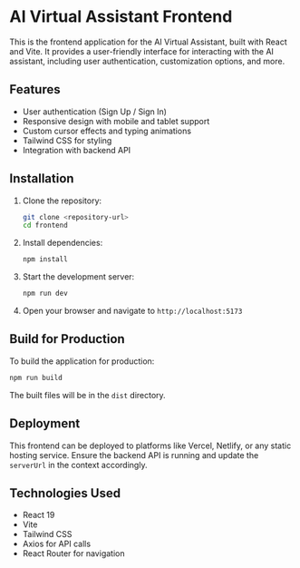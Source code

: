 # AI Virtual Assistant Frontend

This is the frontend application for the AI Virtual Assistant, built with React and Vite. It provides a user-friendly interface for interacting with the AI assistant, including user authentication, customization options, and more.

## Features

- User authentication (Sign Up / Sign In)
- Responsive design with mobile and tablet support
- Custom cursor effects and typing animations
- Tailwind CSS for styling
- Integration with backend API

## Installation

1. Clone the repository:
   ```bash
   git clone <repository-url>
   cd frontend
   ```

2. Install dependencies:
   ```bash
   npm install
   ```

3. Start the development server:
   ```bash
   npm run dev
   ```

4. Open your browser and navigate to `http://localhost:5173`

## Build for Production

To build the application for production:

```bash
npm run build
```

The built files will be in the `dist` directory.

## Deployment

This frontend can be deployed to platforms like Vercel, Netlify, or any static hosting service. Ensure the backend API is running and update the `serverUrl` in the context accordingly.

## Technologies Used

- React 19
- Vite
- Tailwind CSS
- Axios for API calls
- React Router for navigation
